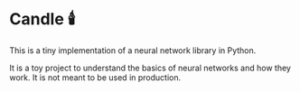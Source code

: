 # Candle 🕯️

This is a tiny implementation of a neural network library in Python.

It is a toy project to understand the basics of neural networks and how they work. It is not meant to be used in production.
